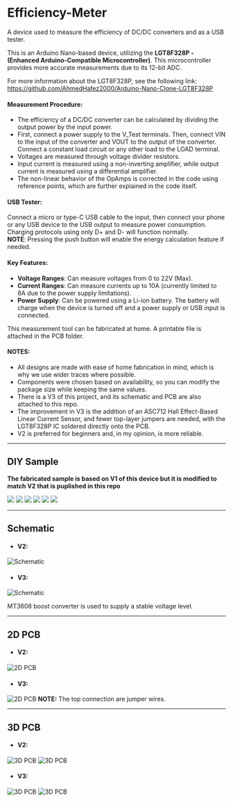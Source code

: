 # Efficiency-Meter

A device used to measure the efficiency of DC/DC converters and as a USB tester.

This is an Arduino Nano-based device, utilizing the **LGT8F328P - (Enhanced Arduino-Compatible Microcontroller)**. This microcontroller provides more accurate measurements due to its 12-bit ADC.

For more information about the LGT8F328P, see the following link:
https://github.com/AhmedHafez2000/Arduino-Nano-Clone-LGT8F328P

#### Measurement Procedure:
- The efficiency of a DC/DC converter can be calculated by dividing the output power by the input power.
- First, connect a power supply to the V_Test terminals. Then, connect VIN to the input of the converter and VOUT to the output of the converter. Connect a constant load circuit or any other load to the LOAD terminal.
- Voltages are measured through voltage divider resistors.
- Input current is measured using a non-inverting amplifier, while output current is measured using a differential amplifier.
- The non-linear behavior of the OpAmps is corrected in the code using reference points, which are further explained in the code itself.

#### USB Tester:
Connect a micro or type-C USB cable to the input, then connect your phone or any USB device to the USB output to measure power consumption. Charging protocols using only D+ and D- will function normally.  
**NOTE**: Pressing the push button will enable the energy calculation feature if needed.

#### Key Features:
- **Voltage Ranges**: Can measure voltages from 0 to 22V (Max).
- **Current Ranges**: Can measure currents up to 10A (currently limited to 8A due to the power supply limitations).
- **Power Supply**: Can be powered using a Li-ion battery. The battery will charge when the device is turned off and a power supply or USB input is connected.

This measurement tool can be fabricated at home. A printable file is attached in the PCB folder.


#### NOTES:
- All designs are made with ease of home fabrication in mind, which is why we use wider traces where possible.
- Components were chosen based on availability, so you can modify the package size while keeping the same values.
- There is a V3 of this project, and its schematic and PCB are also attached to this repo.
- The improvement in V3 is the addition of an ASC712 Hall Effect-Based Linear Current Sensor, and fewer top-layer jumpers are needed, with the LGT8F328P IC soldered directly onto the PCB.
- V2 is preferred for beginners and, in my opinion, is more reliable.


---

## DIY Sample
**The fabricated sample is based on V1 of this device but it is modified to match V2 that is puplished in this repo**

![](https://github.com/AhmedHafez2000/Efficiency-Meter/blob/main/Photos/IMG_3.jpg?raw=true)
![](https://github.com/AhmedHafez2000/Efficiency-Meter/blob/main/Photos/IMG_2.jpg?raw=true)
![](https://github.com/AhmedHafez2000/Efficiency-Meter/blob/main/Photos/IMG_4.jpg?raw=true)
![](https://github.com/AhmedHafez2000/Efficiency-Meter/blob/main/Photos/IMG_8.jpg?raw=true)
![](https://github.com/AhmedHafez2000/Efficiency-Meter/blob/main/Photos/IMG_9.jpg?raw=true)
![](https://github.com/AhmedHafez2000/Efficiency-Meter/blob/main/Photos/IMG_12.jpg?raw=true)

---

## Schematic
- #### V2:
![Schematic](https://github.com/AhmedHafez2000/Efficiency-Meter/blob/main/Schematic/Schematic_Efficiency-Meter-V2.png?raw=true)

- #### V3:
![Schematic](https://github.com/AhmedHafez2000/Efficiency-Meter/blob/main/Schematic/Schematic_Efficiency_Meter_V3.png?raw=true)

MT3608 boost converter is used to supply a stable voltage level.

---

## 2D PCB
- #### V2:
![2D PCB](https://github.com/AhmedHafez2000/Efficiency-Meter/blob/main/PCB/2D-Bot-V2.png?raw=true)

- #### V3:
![2D PCB](https://github.com/AhmedHafez2000/Efficiency-Meter/blob/main/PCB/V3-2D-Bot.png?raw=true)
**NOTE:** The top connection are jumper wires.

---

## 3D PCB
- #### V2:
![3D PCB](https://github.com/AhmedHafez2000/Efficiency-Meter/blob/main/PCB/3D-Top-V2.png?raw=true)
![3D PCB](https://github.com/AhmedHafez2000/Efficiency-Meter/blob/main/PCB/3D-Bot-V2.png?raw=true)

- #### V3:
![3D PCB](https://github.com/AhmedHafez2000/Efficiency-Meter/blob/main/PCB/V3-3D-Top.png?raw=true)
![3D PCB](https://github.com/AhmedHafez2000/Efficiency-Meter/blob/main/PCB/V3-3D-Bot.png?raw=true)